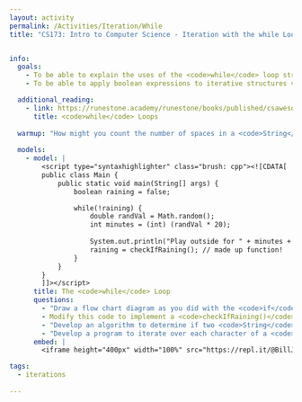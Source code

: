```yaml
---
layout: activity
permalink: /Activities/Iteration/While
title: "CS173: Intro to Computer Science - Iteration with the while Loop"


info:
  goals: 
    - To be able to explain the uses of the <code>while</code> loop structure 
    - To be able to apply boolean expressions to iterative structures via the <code>while</code> loop

  additional_reading:
    - link: https://runestone.academy/runestone/books/published/csawesome/Unit4-Iteration/topic-4-1-while-loops.html
      title: <code>while</code> Loops
      
  warmup: "How might you count the number of spaces in a <code>String</code>?"
  
  models:
    - model: |
        <script type="syntaxhighlighter" class="brush: cpp"><![CDATA[
        public class Main {
            public static void main(String[] args) {
                boolean raining = false;

                while(!raining) {
                    double randVal = Math.random();
                    int minutes = (int) (randVal * 20);
                
                    System.out.println("Play outside for " + minutes + " minutes!");
                    raining = checkIfRaining(); // made up function!
                }
            }
        }
        ]]></script>        
      title: The <code>while</code> Loop
      questions:
        - "Draw a flow chart diagram as you did with the <code>if</code> statement in a <a href=\"../Conditionals3\">prior activity</a> ; this time, you can draw an arrow back to one of the flowchart elements to show the loop!"
        - Modify this code to implement a <code>checkIfRaining()</code> function that generates a random number between 1 and 10, and returns <code>true</code> if the number is greater than 7 (and return <code>false</code> otherwise).
        - "Develop an algorithm to determine if two <code>String</code> variables are equal."
        - "Develop a program to iterate over each character of a <code>String</code> and pass each character to a function that returns the letter's position in the alphabet (for example, the letter <code>a</code> would be position <code>0</code>."
      embed: |
        <iframe height="400px" width="100%" src="https://repl.it/@BillJr99/JavaFirstExample?lite=true" scrolling="no" frameborder="no" allowtransparency="true" allowfullscreen="true" sandbox="allow-forms allow-pointer-lock allow-popups allow-same-origin allow-scripts allow-modals"></iframe>  

tags:
  - iterations
  
---
```


